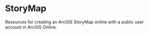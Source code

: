 # StoryMap
Resources for creating an ArcGIS StoryMap online with a public user account in ArcGIS Online.

